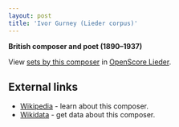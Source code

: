 ```yaml
---
layout: post
title: 'Ivor Gurney (Lieder corpus)'
---
```


__British composer and poet (1890–1937)__

View [sets by this composer] in [OpenScore Lieder].

[sets by this composer]: https://musescore.com/openscore-lieder-corpus/sets?order=title&text=Gurney,+Ivor
[OpenScore Lieder]: https://musescore.com/openscore-lieder-corpus

## External links

- [Wikipedia] - learn about this composer.
- [Wikidata] - get data about this composer.

[Wikipedia]: https://en.wikipedia.org/wiki/Ivor_Gurney
[Wikidata]: https://www.wikidata.org/wiki/Q323048
